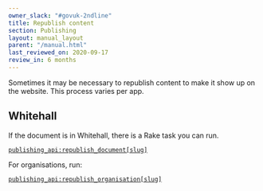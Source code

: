 ```yaml
---
owner_slack: "#govuk-2ndline"
title: Republish content
section: Publishing
layout: manual_layout
parent: "/manual.html"
last_reviewed_on: 2020-09-17
review_in: 6 months
---
```


Sometimes it may be necessary to republish content to make it show up on the
website. This process varies per app.

## Whitehall

If the document is in Whitehall, there is a Rake task you can run.

[`publishing_api:republish_document[slug]`](https://deploy.publishing.service.gov.uk/job/run-rake-task/parambuild/?TARGET_APPLICATION=whitehall&MACHINE_CLASS=whitehall_backend&RAKE_TASK=publishing_api:republish_document[slug])

For organisations, run:

[`publishing_api:republish_organisation[slug]`](https://deploy.publishing.service.gov.uk/job/run-rake-task/parambuild/?TARGET_APPLICATION=whitehall&MACHINE_CLASS=whitehall_backend&RAKE_TASK=publishing_api:republish_organisation[slug])
